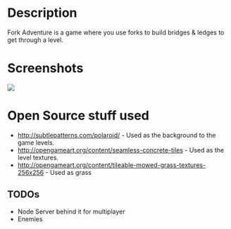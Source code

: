 # Description

Fork Adventure is a game where you use forks to build bridges & ledges to get through a level.

# Screenshots

<img src="http://i.imgur.com/lxZrD.png" style="border:0;">

# Open Source stuff used

 * http://subtlepatterns.com/polaroid/ - Used as the background to the game levels.
 * http://opengameart.org/content/seamless-concrete-tiles - Used as the level textures. 
 * http://opengameart.org/content/tileable-mowed-grass-textures-256x256 - Used as grass

## TODOs
 * Node Server behind it for multiplayer
 * Enemies
 